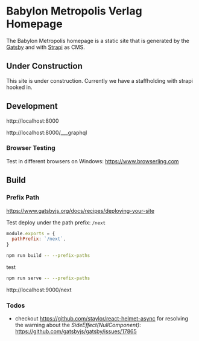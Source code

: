 # Babylon Metropolis Verlag Homepage

The Babylon Metropolis homepage is a static site that is generated by the [Gatsby](https://www.gatsbyjs.org) and with [Strapi](https://strapi.io) as CMS.

## Under Construction

This site is under construction. Currently we have a staffholding with strapi hooked in.

## Development

http://localhost:8000

http://localhost:8000/___graphql

### Browser Testing

Test in different browsers on Windows:
https://www.browserling.com

## Build

### Prefix Path

https://www.gatsbyjs.org/docs/recipes/deploying-your-site

Test deploy under the path prefix: `/next`

```js
module.exports = {
  pathPrefix: `/next`,
}
```

```bash
npm run build -- --prefix-paths
```

test

```bash
npm run serve -- --prefix-paths
```

http://localhost:9000/next

### Todos

- checkout https://github.com/staylor/react-helmet-async for resolving the warning about the _SideEffect(NullComponent)_: https://github.com/gatsbyjs/gatsby/issues/17865

```

```
